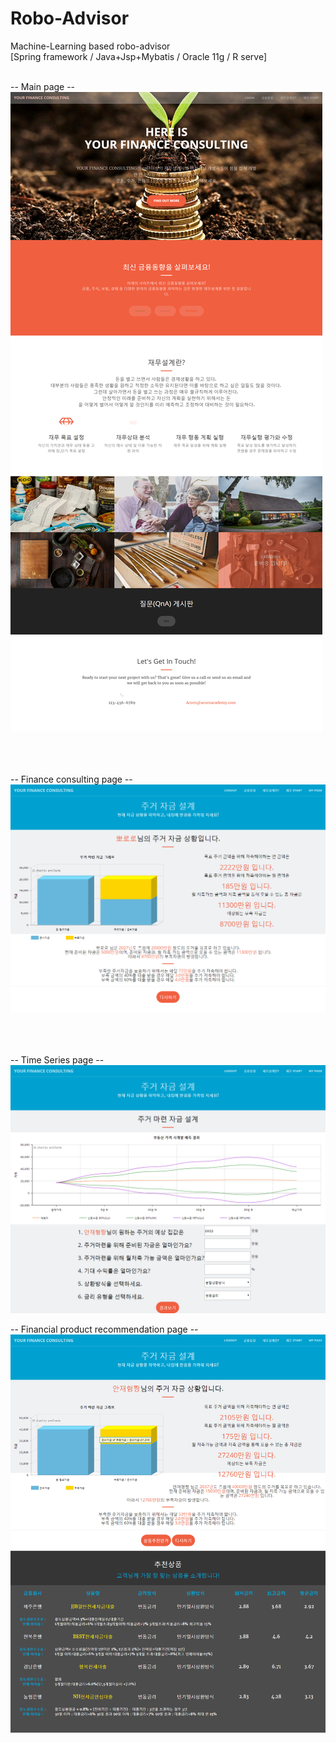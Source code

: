 # Robo-Advisor
Machine-Learning based robo-advisor
<br>
[Spring framework / Java+Jsp+Mybatis / Oracle 11g / R serve]
<br><br>

-- Main page -- 
![main page](./capture_image/main.png)
<br><br><br><br>

-- Finance consulting page -- 
![consulting_page](./capture_image/house_finance.png)
<br><br><br><br>

-- Time Series page -- 
![ts_page](./capture_image/house_timseries.png)

-- Financial product recommendation page --
![recomm page](./capture_image/house_recomm.png)
